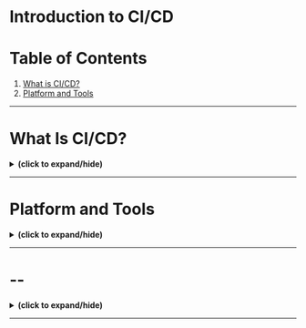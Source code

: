 # Introduction to CI/CD

# Table of Contents
1. [What is CI/CD?](#what_is_cicd)
2. [Platform and Tools](#platform_and_tools)

---

<a id="what_is_cicd"></a>
# What Is CI/CD?
<details close>
<summary><b>(click to expand/hide)</b></summary>
<!-- MarkdownTOC -->

## Key Objectives
- Understand Continuous Integration (CI) and Continuous Delivery (CD).
- Differentiate between CI and CD.
- Recognize the benefits of CI/CD.

## CI/CD Overview
- **CI/CD**: Two distinct processes, often mentioned together but not a single process.
- **Continuous Integration (CI)**: Integrating code back into the main branch regularly. Aims to prevent divergence and ensure compatibility.
- **Continuous Delivery (CD)**: Taking integrated code and deploying it, not necessarily to production.

## Definitions
- **Continuous Integration (CI)**: An automation process for integrating work into a repository. Facilitates team collaboration and quick bug detection.
- **Continuous Delivery (CD)**: Prepares code for release and automates deployment processes.

## Phases
- **CI Phases**: Plan, Code, Build, and Test.
- **CD Phases**: Release, Deploy, and Operate.

## Continuous Deployment
- Different from Continuous Delivery. Focuses on deploying to production environments.
- **Continuous Delivery**: Deployment to non-production environments.
- **Continuous Deployment**: Automatic deployment to production.

## CI/CD in DevOps
- Located in the Build and Test phases of the DevOps pipeline.

## Benefits of CI/CD
- Faster reaction to code changes.
- Reduced integration risk.
- Higher code quality.
- Main or master branch always deployable.
- Quicker and more reliable deployments.

## Summary Points
- CI and CD are sequential, distinct processes.
- CI involves code integration back into the main branch.
- CD prepares and deploys integrated code to various environments.
- Continuous Deployment focuses on production deployment.
- CI/CD offers significant benefits in software development processes.

<!-- /MarkdownTOC -->
</details>

---

<a id="platform_and_tools"></a>
# Platform and Tools
<details close>
<summary><b>(click to expand/hide)</b></summary>
<!-- MarkdownTOC -->

# ‘Platform and Tools’ Summary

## Objectives
- Recognize the viability of using diverse CI/CD tools.
- Identify common CI/CD tools.

## Key Insights
- **Tool Diversity**: Different teams within the same organization often use various tools for their CI/CD pipelines.
- **Tool Examples**: Jenkins, Travis CI, Circle CI, GitHub Actions, etc.
- **Flexibility**: The specific tool used is less important than the automation of processes.

## Common CI/CD Tools
- **Jenkins**: An older and complex CI/CD software installed on a server for central builds.
- **Circle CI**: Implements DevOps practices, performs Continuous Delivery, uses `circle.yaml` for workflows.
- **Travis CI**: A hosted CI service for GitHub and Bitbucket projects, supports open-source projects, uses `.travis.yaml` for workflows.
- **GitHub Actions**: Automates build, test, and deploy workflows, exclusively for GitHub.

## Conclusion
- Different tools for CI/CD are acceptable and often seen in diverse business lines.
- The focus should be on automation rather than manual processes.
- There is a wide array of CI/CD tools available, allowing teams to choose the one that best fits their needs.

<!-- /MarkdownTOC -->
</details>

---

<a id="--"></a>
# --
<details close>
<summary><b>(click to expand/hide)</b></summary>
<!-- MarkdownTOC -->

<!-- /MarkdownTOC -->
</details>

---
